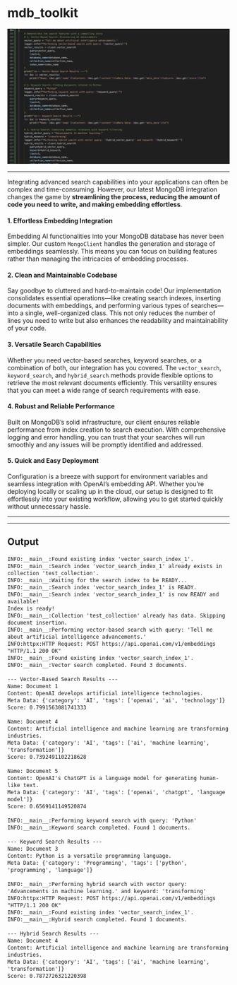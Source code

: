 # mdb_toolkit

![](demo.png)

---

Integrating advanced search capabilities into your applications can often be complex and time-consuming. However, our latest MongoDB integration changes the game by **streamlining the process, reducing the amount of code you need to write, and making embedding effortless**. 

#### **1. Effortless Embedding Integration**
Embedding AI functionalities into your MongoDB database has never been simpler. Our custom `MongoClient` handles the generation and storage of embeddings seamlessly. This means you can focus on building features rather than managing the intricacies of embedding processes.

#### **2. Clean and Maintainable Codebase**
Say goodbye to cluttered and hard-to-maintain code! Our implementation consolidates essential operations—like creating search indexes, inserting documents with embeddings, and performing various types of searches—into a single, well-organized class. This not only reduces the number of lines you need to write but also enhances the readability and maintainability of your code.

#### **3. Versatile Search Capabilities**
Whether you need vector-based searches, keyword searches, or a combination of both, our integration has you covered. The `vector_search`, `keyword_search`, and `hybrid_search` methods provide flexible options to retrieve the most relevant documents efficiently. This versatility ensures that you can meet a wide range of search requirements with ease.

#### **4. Robust and Reliable Performance**
Built on MongoDB’s solid infrastructure, our client ensures reliable performance from index creation to search execution. With comprehensive logging and error handling, you can trust that your searches will run smoothly and any issues will be promptly identified and addressed.

#### **5. Quick and Easy Deployment**
Configuration is a breeze with support for environment variables and seamless integration with OpenAI’s embedding API. Whether you’re deploying locally or scaling up in the cloud, our setup is designed to fit effortlessly into your existing workflow, allowing you to get started quickly without unnecessary hassle.

---
---

## Output

```
INFO:__main__:Found existing index 'vector_search_index_1'.
INFO:__main__:Search index 'vector_search_index_1' already exists in collection 'test_collection'.
INFO:__main__:Waiting for the search index to be READY...
INFO:__main__:Search index 'vector_search_index_1' is READY.
INFO:__main__:Search index 'vector_search_index_1' is now READY and available!
Index is ready!
INFO:__main__:Collection 'test_collection' already has data. Skipping document insertion.
INFO:__main__:Performing vector-based search with query: 'Tell me about artificial intelligence advancements.'
INFO:httpx:HTTP Request: POST https://api.openai.com/v1/embeddings "HTTP/1.1 200 OK"
INFO:__main__:Found existing index 'vector_search_index_1'.
INFO:__main__:Vector search completed. Found 3 documents.

--- Vector-Based Search Results ---
Name: Document 1
Content: OpenAI develops artificial intelligence technologies.
Meta Data: {'category': 'AI', 'tags': ['openai', 'ai', 'technology']}
Score: 0.7991563081741333

Name: Document 4
Content: Artificial intelligence and machine learning are transforming industries.
Meta Data: {'category': 'AI', 'tags': ['ai', 'machine learning', 'transformation']}
Score: 0.7392491102218628

Name: Document 5
Content: OpenAI's ChatGPT is a language model for generating human-like text.
Meta Data: {'category': 'AI', 'tags': ['openai', 'chatgpt', 'language model']}
Score: 0.6569141149520874

INFO:__main__:Performing keyword search with query: 'Python'
INFO:__main__:Keyword search completed. Found 1 documents.

--- Keyword Search Results ---
Name: Document 3
Content: Python is a versatile programming language.
Meta Data: {'category': 'Programming', 'tags': ['python', 'programming', 'language']}

INFO:__main__:Performing hybrid search with vector query: 'Advancements in machine learning.' and keyword: 'transforming'
INFO:httpx:HTTP Request: POST https://api.openai.com/v1/embeddings "HTTP/1.1 200 OK"
INFO:__main__:Found existing index 'vector_search_index_1'.
INFO:__main__:Hybrid search completed. Found 1 documents.

--- Hybrid Search Results ---
Name: Document 4
Content: Artificial intelligence and machine learning are transforming industries.
Meta Data: {'category': 'AI', 'tags': ['ai', 'machine learning', 'transformation']}
Score: 0.7872726321220398
```
